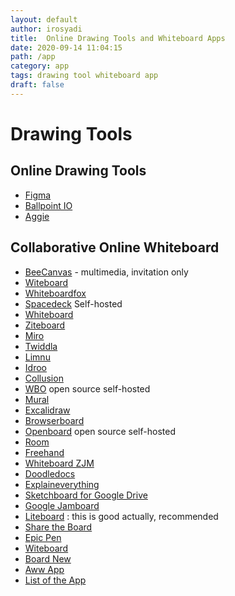 ```yaml
---
layout: default
author: irosyadi
title:  Online Drawing Tools and Whiteboard Apps
date: 2020-09-14 11:04:15
path: /app
category: app
tags: drawing tool whiteboard app
draft: false
---
```


# Drawing Tools

## Online Drawing Tools
- [Figma](https://www.figma.com)
- [Ballpoint IO](https://ballpoint.io/files/examples/gopher)
- [Aggie](https://aggie.io/)

## Collaborative Online Whiteboard
- [BeeCanvas](https://beecanvas.com/) - multimedia, invitation only
- [Witeboard](https://witeboard.com)
- [Whiteboardfox](https://whiteboardfox.com/)
- [Spacedeck](https://github.com/spacedeck/spacedeck-open) Self-hosted
- [Whiteboard](https://whiteboard.fi)
- [Ziteboard](https://ziteboard.com/)
- [Miro](https://miro.com)
- [Twiddla](https://www.twiddla.com/)
- [Limnu](https://limnu.com/)
- [Idroo](https://idroo.com/)
- [Collusion](https://collusionapp.com/)
- [WBO](https://wbo.ophir.dev/) open source self-hosted
- [Mural](https://mural.co/)
- [Excalidraw](https://excalidraw.com/)
- [Browserboard](https://browserboard.com/)
- [Openboard](https://openboard.ch/index.en.html) open source self-hosted
- [Room](https://room.sh/)
- [Freehand](https://freehand.new/)
- [Whiteboard ZJM](https://whiteboard.zjm.me/)
- [Doodledocs](https://doodledocs.com/site/home)
- [Explaineverything](https://whiteboard.explaineverything.com/)
- [Sketchboard for Google Drive](https://gsuite.google.com/marketplace/app/sketchboard/875955645682)
- [Google Jamboard](https://jamboard.google.com/)
- [Liteboard](https://liteboard.io/) : this is good actually, recommended
- [Share the Board](https://sharetheboard.com/)
- [Epic Pen](https://epic-pen.com)
- [Witeboard](https://witeboard.com/)
- [Board New](https://board.new/)
- [Aww App](https://awwapp.com)
- [List of the App](https://zapier.com/blog/best-online-whiteboard/)
<!--stackedit_data:
eyJoaXN0b3J5IjpbNzk0MzE0MjkyXX0=
-->